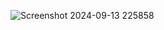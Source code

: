 ![Screenshot 2024-09-13 225858](https://github.com/user-attachments/assets/caf039a6-ad7d-4ad2-84f4-575159cae427)
